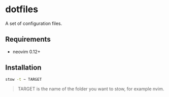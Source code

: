 # dotfiles

A set of configuration files.

## Requirements

- neovim 0.12+

## Installation

```sh
stow -t ~ TARGET
```

> TARGET is the name of the folder you want to stow, for example nvim.
